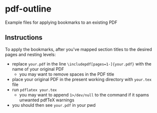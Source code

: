 # pdf-outline
Example files for applying bookmarks to an existing PDF

## Instructions
To apply the bookmarks, after you've mapped section titles to the desired pages and nesting levels:

- replace `your.pdf` in the line `\includepdf[pages=1-]{your.pdf}` with the name of your original PDF
  - you may want to remove spaces in the PDF title
- place your original PDF in the present working directory with `your.tex` file
- run `pdflatex your.tex`
  - you may want to append `1>/dev/null` to the command if it spams unwanted pdfTeX warnings
- you should then see `your.pdf` in your pwd